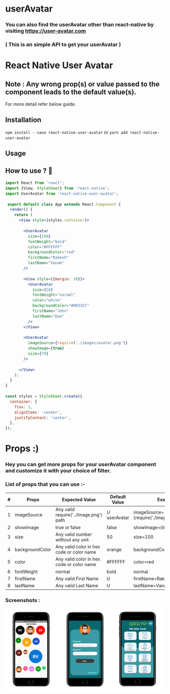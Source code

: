 # userAvatar
### You can also find the userAvatar other than react-native by visiting https://user-avatar.com 
### ( This is an simple API to get your userAvatar )

# React Native User Avatar

## Note : Any wrong prop(s) or value passed to the component leads to the default value(s).
For more detail refer below guide.

## Installation

`npm install --save react-native-user-avatar` or `yarn add react-native-user-avatar`

## Usage
## How to use ? :thinking:	

```jsx
import React from 'react';
import {View, StyleSheet} from 'react-native';
import UserAvatar from 'react-native-user-avatar';

 export default class App extends React.Component {
  render() {
    return (
      <View style={styles.container}>
      
        <UserAvatar
          size={100}
          fontWeight="bold"
          color="#FFFFFF"
          backgroundColor="red"
          firstName="Rakesh"
          lastName="Vanam"
        />
        
        <View style={{margin: 10}}>
          <UserAvatar
            size={50}
            fontWeight="noraml"
            color="white"
            backgroundColor="#0033CC"
            firstName="John"
            lastName="Doe"
          />
        </View>

        <UserAvatar
          imageSource={require('./images/avatar.png')}
          showImage={true}
          size={70}
        />
        
      </View>
    );
  }
}

const styles = StyleSheet.create({
  container: {
    flex: 1,
    alignItems: 'center',
    justifyContent: 'center',
  },
});

```

#  Props :)
### Hey you can get more props for your userAvatar component and customize it with your choice of filter.

### List of props that you can use :-
**#**|**Props**|**Expected Value**|**Default Value**|**Example**
-----|-----|-----|-----|-----
1|imageSource|Any valid require('../image.png') path|*U* userAvatar|imageSource={require('./images/avatar.png')}
2|showImage|true or false|false|showImage={true}
3|size|Any valid number without any unit|50|size=100
4|backgroundColor|Any valid color in hex code or color name |orange|backgroundColor=#FF5733
5|color|Any valid color in hex code or color name|#FFFFFF|color=red
6|fontWeight|normal | bold | normal|fontEeight=normal
7|firstName|Any valid First Name|U|firstName=Rakesh
8|lastName|Any valid Last Name|U|lastName=Vanam

### Screenshots :
![screenshots](screenshots/screenshots.png)




